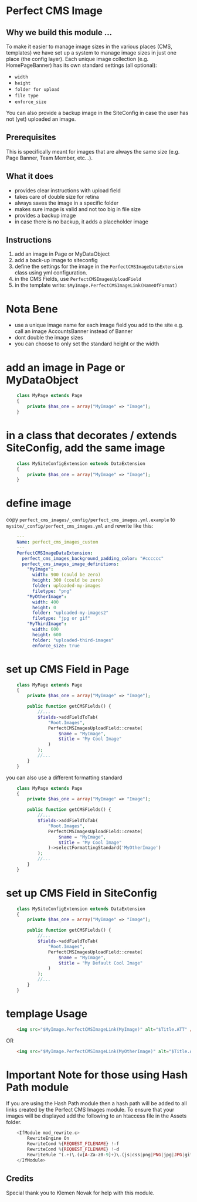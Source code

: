 Perfect CMS Image
================

Why we build this module ...
------------
To make it easier to manage image sizes in the various places (CMS, templates) we have set up a system to manage image sizes in just one place (the config layer).  Each unique image collection (e.g. HomePageBanner) has its own standard settings (all optional):
 - `width`
 - `height`
 - `folder for upload`
 - `file type`
 - `enforce_size`

You can also provide a backup image in the SiteConfig in case the user has not (yet) uploaded an image.

Prerequisites
-------------
This is specifically meant for images that are always the same size (e.g. Page Banner, Team Member, etc...).

What it does
-------------
 * provides clear instructions with upload field
 * takes care of double size for retina
 * always saves the image in a specific folder
 * makes sure image is valid and not too big in file size
 * provides a backup image
 * in case there is no backup, it adds a placeholder image


Instructions
------------

  1. add an image in Page or MyDataObject
  2. add a back-up image to siteconfig
  3. define the settings for the image in the `PerfectCMSImageDataExtension` class using yml configuration.
  4. in the CMS Fields, use `PerfectCMSImagesUploadField`
  5. in the template write: `$MyImage.PerfectCMSImageLink(NameOfFormat)`

# Nota Bene

 * use a unique image name for each image field you add to the site
   e.g. call an image AccountsBanner instead of Banner
 * dont double the image sizes
 * you can choose to only set the standard height or the width

# add an image in Page or MyDataObject

```php
    class MyPage extends Page
    {
        private $has_one = array("MyImage" => "Image");
    }
```

# in a class that decorates / extends SiteConfig, add the same image

```php
    class MySiteConfigExtension extends DataExtension
    {
        private $has_one = array("MyImage" => "Image");
    }
```

# define image

copy `perfect_cms_images/_config/perfect_cms_images.yml.example`
to `mysite/_config/perfect_cms_images.yml`
and rewrite like this:

```yml
    ---
    Name: perfect_cms_images_custom
    ---
    PerfectCMSImageDataExtension:
      perfect_cms_images_background_padding_color: "#cccccc"
      perfect_cms_images_image_definitions:
        "MyImage":
          width: 900 (could be zero)
          height: 300 (could be zero)
          folder: uploaded-my-images
          filetype: "png"
        "MyOtherImage":
          width: 400
          height: 0
          folder: "uploaded-my-images2"
          filetype: "jpg or gif"
        "MyThirdImage":
          width: 600
          height: 600
          folder: "uploaded-third-images"
          enforce_size: true
```

# set up CMS Field in Page


```php
    class MyPage extends Page
    {
        private $has_one = array("MyImage" => "Image");

        public function getCMSFields() {
            //...
            $fields->addFieldToTab(
                "Root.Images",
                PerfectCMSImagesUploadField::create(
                    $name = "MyImage",
                    $title = "My Cool Image"
                )
            );
            //...
        }
    }
```

you can also use a different formatting standard


```php
    class MyPage extends Page
    {
        private $has_one = array("MyImage" => "Image");

        public function getCMSFields() {
            //...
            $fields->addFieldToTab(
                "Root.Images",
                PerfectCMSImagesUploadField::create(
                    $name = "MyImage",
                    $title = "My Cool Image"
                )->selectFormattingStandard('MyOtherImage')
            );
            //...
        }
    }
```

# set up CMS Field in SiteConfig


```php
    class MySiteConfigExtension extends DataExtension
    {
        private $has_one = array("MyImage" => "Image");

        public function getCMSFields() {
            //...
            $fields->addFieldToTab(
                "Root.Images",
                PerfectCMSImagesUploadField::create(
                    $name = "MyImage",
                    $title = "My Default Cool Image"
                )
            );
            //...
        }
    }
```


# templage Usage

```html
    <img src="$MyImage.PerfectCMSImageLink(MyImage)" alt="$Title.ATT" />
```

OR

```html
    <img src="$MyImage.PerfectCMSImageLink(MyOtherImage)" alt="$Title.ATT" />
```

# Important Note for those using Hash Path module

If you are using the Hash Path module then a hash path will be added to all links created by the Perfect CMS Images module.  To ensure that your images will be displayed add the following to an htaccess file in the Assets folder.

```php
    <IfModule mod_rewrite.c>
        RewriteEngine On
        RewriteCond %{REQUEST_FILENAME} !-f
        RewriteCond %{REQUEST_FILENAME} !-d
        RewriteRule ^(.+)\.(v[A-Za-z0-9]+)\.(js|css|png|PNG|jpg|JPG|gif|GIF)$ $1.$3 [L]
    </IfModule>
```

Credits
------------

Special thank you to Klemen Novak for help with this module.

